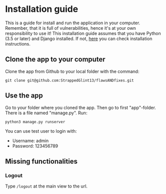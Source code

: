 # Installation guide

This is a guide for install and run the application in your computer. Remember, that it is full of vulnerabilities, hence it's at your own responsibility to use it! This installation guide assumes that you have Python (3.5 or later) and Django installed. If not, [here](https://cybersecuritybase.mooc.fi/installation-guide) you can check installation instructions. 

## Clone the app to your computer 

Clone the app from Github to your local folder with the command:

`git clone git@github.com:StrappedGlint13/flawsANDfixes.git`

## Use the app

Go to your folder where you cloned the app. Then go to first "app"-folder. There is a file named "manage.py". Run:

`python3 manage.py runserver`

You can use test user to login with:

-   Username: admin
-   Password: 123456789

## Missing functionalities

### Logout

Type `/logout` at the main view to the url. 
